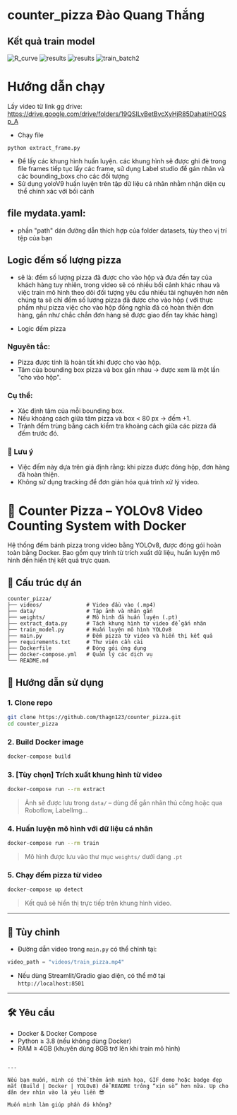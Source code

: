 # counter_pizza Đào Quang Thắng
## Kết quả train model
![R_curve](https://github.com/user-attachments/assets/c98a53cf-9765-4644-9257-2e7f9be6568c)
![results](https://github.com/user-attachments/assets/c1f00436-56a7-4e1b-8736-912c8f4723f6)
![results](https://github.com/user-attachments/assets/7ff9058f-30b8-417a-b57d-6e8e7ee80c83)
![train_batch2](https://github.com/user-attachments/assets/8c0bc1ff-f3c5-44bf-b190-49bc30358b96)
# Hướng dẫn chạy
Lấy video từ link gg drive: https://drive.google.com/drive/folders/19QSILvBetBvcXyHjR85DahatiHOQSp_A
- Chạy file
```
python extract_frame.py
```
- Để lấy các khung hình huấn luyện.
các khung hình sẽ được ghi đè trong file frames
tiếp tục lấy các frame, sử dụng Label studio để gán nhãn và các bounding_boxs cho các đối tượng
- Sử dụng yoloV9 huấn luyện trên tập dữ liệu cá nhân nhằm nhận diện cụ thể chính xác với bối cảnh

## file mydata.yaml:
- phần "path" dán đường dẫn thích hợp của folder datasets, tùy theo vị trí tệp của bạn

## Logic đếm số lượng pizza
- sẽ là: đếm số lượng pizza đã được cho vào hộp và đưa đến tay của khách hàng
tuy nhiên, trong video sẽ có nhiều bối cảnh khác nhau và việc train mô hình theo dõi đối tượng yêu cầu nhiều tài nghuyên hơn nên chúng ta sẽ chỉ đếm số lượng pizza đã được cho vào hộp ( với thực phẩm như pizza việc cho vào hộp đồng nghĩa đã có hoàn thiện đơn hàng, gần như chắc chắn đơn hàng sẽ được giao đến tay khác hàng)

* Logic đếm pizza
### Nguyên tắc:
- Pizza được tính là hoàn tất khi được cho vào hộp.
- Tâm của bounding box pizza và box gần nhau → được xem là một lần "cho vào hộp".
### Cụ thể:
- Xác định tâm của mỗi bounding box.
- Nếu khoảng cách giữa tâm pizza và box < 80 px → đếm +1.
- Tránh đếm trùng bằng cách kiểm tra khoảng cách giữa các pizza đã đếm trước đó.

### 📌 Lưu ý
- Việc đếm này dựa trên giả định rằng: khi pizza được đóng hộp, đơn hàng đã hoàn thiện.
- Không sử dụng tracking để đơn giản hóa quá trình xử lý video.


# 🍕 Counter Pizza – YOLOv8 Video Counting System with Docker

Hệ thống đếm bánh pizza trong video bằng YOLOv8, được đóng gói hoàn toàn bằng Docker. Bao gồm quy trình từ trích xuất dữ liệu, huấn luyện mô hình đến hiển thị kết quả trực quan.



## 📁 Cấu trúc dự án

```
counter_pizza/
├── videos/              # Video đầu vào (.mp4)
├── data/                # Tập ảnh và nhãn gắn
├── weights/             # Mô hình đã huấn luyện (.pt)
├── extract_data.py      # Tách khung hình từ video để gắn nhãn
├── train_model.py       # Huấn luyện mô hình YOLOv8
├── main.py              # Đếm pizza từ video và hiển thị kết quả
├── requirements.txt     # Thư viện cần cài
├── Dockerfile           # Đóng gói ứng dụng
├── docker-compose.yml   # Quản lý các dịch vụ
└── README.md
```

##  🚀 Hướng dẫn sử dụng

### 1. Clone repo

```bash
git clone https://github.com/thagn123/counter_pizza.git
cd counter_pizza
```

### 2. Build Docker image

```bash
docker-compose build
```

### 3. [Tùy chọn] Trích xuất khung hình từ video

```bash
docker-compose run --rm extract
```

> Ảnh sẽ được lưu trong `data/` – dùng để gắn nhãn thủ công hoặc qua Roboflow, LabelImg...

### 4. Huấn luyện mô hình với dữ liệu cá nhân

```bash
docker-compose run --rm train
```

> Mô hình được lưu vào thư mục `weights/` dưới dạng `.pt`

### 5. Chạy đếm pizza từ video

```bash
docker-compose up detect
```

> Kết quả sẽ hiển thị trực tiếp trên khung hình video.

---

## 📌 Tùy chỉnh

- Đường dẫn video trong `main.py` có thể chỉnh tại:

```python
video_path = "videos/train_pizza.mp4"
```

- Nếu dùng Streamlit/Gradio giao diện, có thể mở tại `http://localhost:8501`

---

## 🛠️ Yêu cầu

- Docker & Docker Compose
- Python ≥ 3.8 (nếu không dùng Docker)
- RAM ≥ 4GB (khuyên dùng 8GB trở lên khi train mô hình)
```

---

Nếu bạn muốn, mình có thể thêm ảnh minh họa, GIF demo hoặc badge đẹp mắt (Build | Docker | YOLOv8) để README trông “xịn sò” hơn nữa. Up cho dân dev nhìn vào là yêu liền 😎

Muốn mình làm giúp phần đó không?

